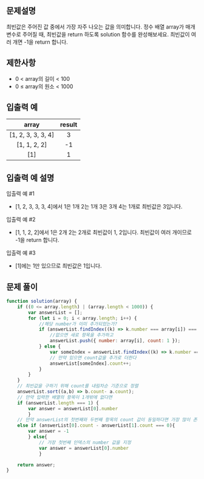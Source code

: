 ## 문제설명

최빈값은 주어진 값 중에서 가장 자주 나오는 값을 의미합니다. 정수 배열 array가 매개변수로 주어질 때, 최빈값을 return 하도록 solution 함수를 완성해보세요. 최빈값이 여러 개면 -1을 return 합니다.

## 제한사항
- 0 < array의 길이 < 100
- 0 ≤ array의 원소 < 1000

## 입출력 예
array|result
:--:|:--:|
[1, 2, 3, 3, 3, 4]	|3
[1, 1, 2, 2]	|-1
[1]	|1

## 입출력 예 설명

입출력 예 #1

- [1, 2, 3, 3, 3, 4]에서 1은 1개 2는 1개 3은 3개 4는 1개로 최빈값은 3입니다.

입출력 예 #2

- [1, 1, 2, 2]에서 1은 2개 2는 2개로 최빈값이 1, 2입니다. 최빈값이 여러 개이므로 -1을 return 합니다.

입출력 예 #3

- [1]에는 1만 있으므로 최빈값은 1입니다.

## 문제 풀이

```js
function solution(array) {
    if ((0 <= array.length) | (array.length < 1000)) {
        var answerList = [];
        for (let i = 0; i < array.length; i++) {
            //해당 number가 이미 추가되었는가?
            if (answerList.findIndex((k) => k.number === array[i]) === -1) {
                //없으면 새로 항목을 추가하고
                answerList.push({ number: array[i], count: 1 });
            } else {
                var someIndex = answerList.findIndex((k) => k.number === array[i]);
                // 만약 있으면 count값을 추가로 더한다
                answerList[someIndex].count++;
            }
        }
    }
    // 최빈값을 구하기 위해 count를 내림차순 기준으로 정렬
    answerList.sort((a,b) => b.count- a.count);
    // 만약 입력한 배열의 항목이 1개밖에 없다면
    if (answerList.length === 1) { 
        var answer = answerList[0].number
        }
    // 만약 answerList의 첫번째와 두번째 항목의 count 값이 동일하다면 가장 많이 존재하는 숫자가 하나가 아닌 것이므로 -1로 지정
    else if (answerList[0].count - answerList[1].count === 0){
        var answer = -1
        } else{
            // 가장 첫번째 인덱스의 number 값을 지정
            var answer = answerList[0].number
            }

    return answer;
}

```